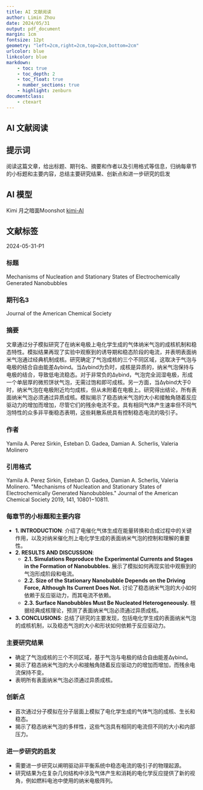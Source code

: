 ```yaml
---
title: AI 文献阅读
author: Limin Zhou
date: 2024/05/31
output: pdf_document
margin: 1cm
fontsize: 12pt
geometry: "left=2cm,right=2cm,top=2cm,bottom=2cm"
urlcolor: blue
linkcolor: blue
markdown:
    - toc: true
    - toc_depth: 2
    - toc_float: true
    - number_sections: true
    - highlight: zenburn
documentclass:
    - ctexart
---
```


## AI 文献阅读

## 提示词

阅读这篇文章，给出标题、期刊名、摘要和作者以及引用格式等信息，归纳每章节的小标题和主要内容，总结主要研究结果、创新点和进一步研究的启发

## AI 模型

Kimi 月之暗面Moonshot
[kimi-AI](https://kimi.moonshot.cn)

## 文献标签

2024-05-31-P1


### 标题

Mechanisms of Nucleation and Stationary States of Electrochemically Generated Nanobubbles

### 期刊名3

Journal of the American Chemical Society

### 摘要

文章通过分子模拟研究了在纳米电极上电化学生成的气体纳米气泡的成核机制和稳态特性。模拟结果再现了实验中观察到的诱导期和稳态阶段的电流，并表明表面纳米气泡通过经典机制成核。研究确定了气泡成核的三个不同区域，这取决于气泡与电极的结合自由能差Δγbind。当Δγbind为负时，成核是异质的，纳米气泡保持与电极的结合，导致低电流稳态。对于非常负的Δγbind，气泡完全润湿电极，形成一个单层厚的微煎饼状气泡，无需过饱和即可成核。另一方面，当Δγbind大于0时，纳米气泡在电极附近均匀成核，但从未附着在电极上。研究得出结论，所有表面纳米气泡必须通过异质成核。模拟揭示了稳态纳米气泡的大小和接触角随着反应驱动力的增加而增加，尽管它们的残余电流不变。具有相同气体产生速率但不同气泡特性的众多非平衡稳态表明，这些耗散系统具有控制稳态电流的吸引子。

### 作者

Yamila A. Perez Sirkin, Esteban D. Gadea, Damian A. Scherlis, Valeria Molinero

### 引用格式

Yamila A. Perez Sirkin, Esteban D. Gadea, Damian A. Scherlis, Valeria Molinero. "Mechanisms of Nucleation and Stationary States of Electrochemically Generated Nanobubbles." Journal of the American Chemical Society 2019, 141, 10801−10811.

### 每章节的小标题和主要内容

- **1. INTRODUCTION**: 介绍了电催化气体生成在能量转换和合成过程中的关键作用，以及对纳米催化剂上电化学生成的表面纳米气泡的控制和理解的重要性。
- **2. RESULTS AND DISCUSSION**:
  - **2.1. Simulations Reproduce the Experimental Currents and Stages in the Formation of Nanobubbles.** 展示了模拟如何再现实验中观察到的气泡形成阶段和电流。
  - **2.2. Size of the Stationary Nanobubble Depends on the Driving Force, Although Its Current Does Not.** 讨论了稳态纳米气泡的大小如何依赖于反应驱动力，而其电流不依赖。
  - **2.3. Surface Nanobubbles Must Be Nucleated Heterogeneously.** 根据经典成核理论，预测了表面纳米气泡必须通过异质成核。
- **3. CONCLUSIONS**: 总结了研究的主要发现，包括电化学生成的表面纳米气泡的成核机制，以及稳态气泡的大小和形状如何依赖于反应驱动力。

### 主要研究结果

- 确定了气泡成核的三个不同区域，基于气泡与电极的结合自由能差Δγbind。
- 揭示了稳态纳米气泡的大小和接触角随着反应驱动力的增加而增加，而残余电流保持不变。
- 表明所有表面纳米气泡必须通过异质成核。

### 创新点

- 首次通过分子模拟在分子层面上模拟了电化学生成的气体气泡的成核、生长和稳态。
- 揭示了稳态纳米气泡的多样性，这些气泡具有相同的电流但不同的大小和内部压力。

### 进一步研究的启发

- 需要进一步研究以阐明驱动非平衡系统中稳态电流的吸引子的物理起源。
- 研究结果为在复杂几何结构中涉及气体产生和消耗的电化学反应提供了新的视角，例如燃料电池中使用的纳米电极阵列。